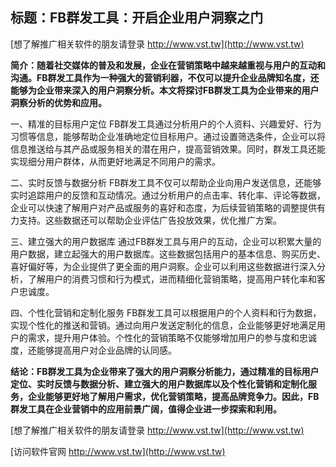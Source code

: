 ## **标题：FB群发工具：开启企业用户洞察之门**

[想了解推广相关软件的朋友请登录 http://www.vst.tw](http://www.vst.tw)

**简介：随着社交媒体的普及和发展，企业在营销策略中越来越重视与用户的互动和沟通。FB群发工具作为一种强大的营销利器，不仅可以提升企业品牌知名度，还能够为企业带来深入的用户洞察分析。本文将探讨FB群发工具为企业带来的用户洞察分析的优势和应用。**

一、精准的目标用户定位
FB群发工具通过分析用户的个人资料、兴趣爱好、行为习惯等信息，能够帮助企业准确地定位目标用户。通过设置筛选条件，企业可以将信息推送给与其产品或服务相关的潜在用户，提高营销效果。同时，群发工具还能实现细分用户群体，从而更好地满足不同用户的需求。

二、实时反馈与数据分析
FB群发工具不仅可以帮助企业向用户发送信息，还能够实时追踪用户的反馈和互动情况。通过分析用户的点击率、转化率、评论等数据，企业可以快速了解用户对产品或服务的喜好和态度，为后续营销策略的调整提供有力支持。这些数据还可以帮助企业评估广告投放效果，优化推广方案。

三、建立强大的用户数据库
通过FB群发工具与用户的互动，企业可以积累大量的用户数据，建立起强大的用户数据库。这些数据包括用户的基本信息、购买历史、喜好偏好等，为企业提供了更全面的用户洞察。企业可以利用这些数据进行深入分析，了解用户的消费习惯和行为模式，进而精细化营销策略，提高用户转化率和客户忠诚度。

四、个性化营销和定制化服务
FB群发工具可以根据用户的个人资料和行为数据，实现个性化的推送和营销。通过向用户发送定制化的信息，企业能够更好地满足用户的需求，提升用户体验。个性化的营销策略不仅能够增加用户的参与度和忠诚度，还能够提高用户对企业品牌的认同感。

**结论：FB群发工具为企业带来了强大的用户洞察分析能力，通过精准的目标用户定位、实时反馈与数据分析、建立强大的用户数据库以及个性化营销和定制化服务，企业能够更好地了解用户需求，优化营销策略，提高品牌竞争力。因此，FB群发工具在企业营销中的应用前景广阔，值得企业进一步探索和利用。**

[想了解推广相关软件的朋友请登录 http://www.vst.tw](http://www.vst.tw)


[访问软件官网 http://www.vst.tw](http://www.vst.tw)
